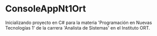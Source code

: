 # ConsoleAppNt1Ort
Inicializando proyecto en C# para la materia 'Programación en Nuevas Tecnologías 1' de la carrera 'Analista de Sistemas' en el Instituto ORT.
